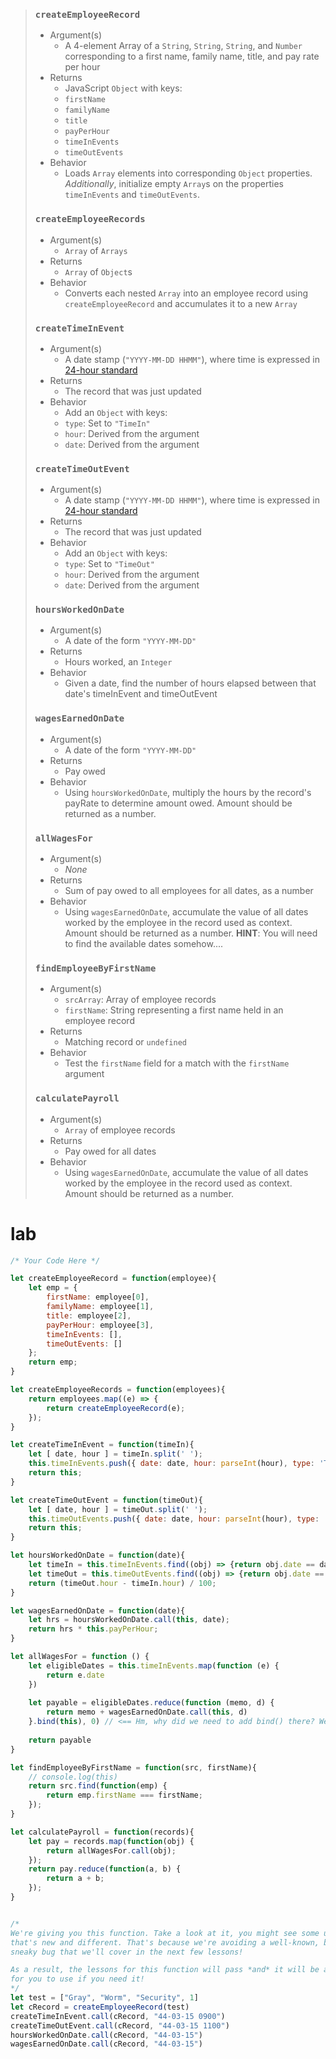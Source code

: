 > ### `createEmployeeRecord`
>
> - Argument(s)
>   - A 4-element Array of a `String`, `String`, `String`, and `Number` corresponding to a first name, family name, title, and pay rate per hour
> - Returns
>   - JavaScript `Object` with keys:
>   - `firstName`
>   - `familyName`
>   - `title`
>   - `payPerHour`
>   - `timeInEvents`
>   - `timeOutEvents`
> - Behavior
>   - Loads `Array` elements into corresponding `Object` properties. *Additionally*, initialize empty `Array`s on the properties `timeInEvents` and `timeOutEvents`.
>
> ### `createEmployeeRecords`
>
> - Argument(s)
>   - `Array` of `Arrays`
> - Returns
>   - `Array` of `Object`s
> - Behavior
>   - Converts each nested `Array` into an employee record using `createEmployeeRecord` and accumulates it to a new `Array`
>
> ### `createTimeInEvent`
>
> - Argument(s)
>   - A date stamp (`"YYYY-MM-DD HHMM"`), where time is expressed in [24-hour standard](https://en.wikipedia.org/wiki/24-hour_clock)
> - Returns
>   - The record that was just updated
> - Behavior
>   - Add an `Object` with keys:
>   - `type`: Set to `"TimeIn"`
>   - `hour`: Derived from the argument
>   - `date`: Derived from the argument
>
> ### `createTimeOutEvent`
>
> - Argument(s)
>   - A date stamp (`"YYYY-MM-DD HHMM"`), where time is expressed in [24-hour standard](https://en.wikipedia.org/wiki/24-hour_clock)
> - Returns
>   - The record that was just updated
> - Behavior
>   - Add an `Object` with keys:
>   - `type`: Set to `"TimeOut"`
>   - `hour`: Derived from the argument
>   - `date`: Derived from the argument
>
> ### `hoursWorkedOnDate`
>
> - Argument(s)
>   - A date of the form `"YYYY-MM-DD"`
> - Returns
>   - Hours worked, an `Integer`
> - Behavior
>   - Given a date, find the number of hours elapsed between that date's timeInEvent and timeOutEvent
>
> ### `wagesEarnedOnDate`
>
> - Argument(s)
>   - A date of the form `"YYYY-MM-DD"`
> - Returns
>   - Pay owed
> - Behavior
>   - Using `hoursWorkedOnDate`, multiply the hours by the record's payRate to determine amount owed. Amount should be returned as a number.
>
> ### `allWagesFor`
>
> - Argument(s)
>   - *None*
> - Returns
>   - Sum of pay owed to all employees for all dates, as a number
> - Behavior
>   - Using `wagesEarnedOnDate`, accumulate the value of all dates worked by the employee in the record used as context. Amount should be returned as a number. **HINT**: You will need to find the available dates somehow....
>
> ### `findEmployeeByFirstName`
>
> - Argument(s)
>   - `srcArray`: Array of employee records
>   - `firstName`: String representing a first name held in an employee record
> - Returns
>   - Matching record or `undefined`
> - Behavior
>   - Test the `firstName` field for a match with the `firstName` argument
>
> ### `calculatePayroll`
>
> - Argument(s)
>   - `Array` of employee records
> - Returns
>   - Pay owed for all dates
> - Behavior
>   - Using `wagesEarnedOnDate`, accumulate the value of all dates worked by the employee in the record used as context. Amount should be returned as a number.

# lab

```js
/* Your Code Here */

let createEmployeeRecord = function(employee){
    let emp = {
        firstName: employee[0],
		familyName: employee[1],
		title: employee[2],
		payPerHour: employee[3],
		timeInEvents: [],
		timeOutEvents: []
	};
	return emp;
}

let createEmployeeRecords = function(employees){
    return employees.map((e) => {
        return createEmployeeRecord(e);
	});
}

let createTimeInEvent = function(timeIn){
    let [ date, hour ] = timeIn.split(' ');
    this.timeInEvents.push({ date: date, hour: parseInt(hour), type: 'TimeIn' });
	return this;
}

let createTimeOutEvent = function(timeOut){
    let [ date, hour ] = timeOut.split(' ');
    this.timeOutEvents.push({ date: date, hour: parseInt(hour), type: 'TimeOut' });
	return this;
}

let hoursWorkedOnDate = function(date){
    let timeIn = this.timeInEvents.find((obj) => {return obj.date == date;});
    let timeOut = this.timeOutEvents.find((obj) => {return obj.date == date;});
	return (timeOut.hour - timeIn.hour) / 100;
}

let wagesEarnedOnDate = function(date){
    let hrs = hoursWorkedOnDate.call(this, date);
	return hrs * this.payPerHour;
}

let allWagesFor = function () {
    let eligibleDates = this.timeInEvents.map(function (e) {
        return e.date
    })
    
    let payable = eligibleDates.reduce(function (memo, d) {
        return memo + wagesEarnedOnDate.call(this, d)
    }.bind(this), 0) // <== Hm, why did we need to add bind() there? We'll discuss soon!
    
    return payable
}

let findEmployeeByFirstName = function(src, firstName){
    // console.log(this)
    return src.find(function(emp) {
		return emp.firstName === firstName;
	});
}

let calculatePayroll = function(records){
    let pay = records.map(function(obj) {
		return allWagesFor.call(obj);
	});
	return pay.reduce(function(a, b) {
		return a + b;
	});
}


/*
We're giving you this function. Take a look at it, you might see some usage
that's new and different. That's because we're avoiding a well-known, but
sneaky bug that we'll cover in the next few lessons!

As a result, the lessons for this function will pass *and* it will be available
for you to use if you need it!
*/
let test = ["Gray", "Worm", "Security", 1]
let cRecord = createEmployeeRecord(test)
createTimeInEvent.call(cRecord, "44-03-15 0900")
createTimeOutEvent.call(cRecord, "44-03-15 1100")
hoursWorkedOnDate.call(cRecord, "44-03-15")
wagesEarnedOnDate.call(cRecord, "44-03-15")
```

